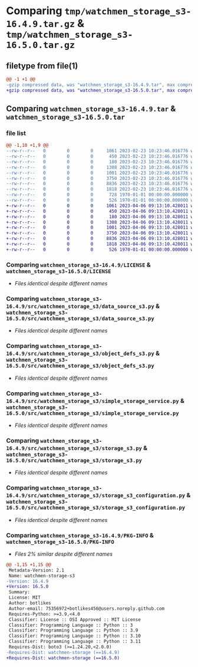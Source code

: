 # Comparing `tmp/watchmen_storage_s3-16.4.9.tar.gz` & `tmp/watchmen_storage_s3-16.5.0.tar.gz`

## filetype from file(1)

```diff
@@ -1 +1 @@
-gzip compressed data, was "watchmen_storage_s3-16.4.9.tar", max compression
+gzip compressed data, was "watchmen_storage_s3-16.5.0.tar", max compression
```

## Comparing `watchmen_storage_s3-16.4.9.tar` & `watchmen_storage_s3-16.5.0.tar`

### file list

```diff
@@ -1,10 +1,9 @@
--rw-r--r--   0        0        0     1061 2023-02-23 10:23:46.016776 watchmen_storage_s3-16.4.9/LICENSE
--rw-r--r--   0        0        0      450 2023-02-23 10:23:46.016776 watchmen_storage_s3-16.4.9/pyproject.toml
--rw-r--r--   0        0        0      180 2023-02-23 10:23:46.016776 watchmen_storage_s3-16.4.9/src/watchmen_storage_s3/__init__.py
--rw-r--r--   0        0        0     1308 2023-02-23 10:23:46.016776 watchmen_storage_s3-16.4.9/src/watchmen_storage_s3/data_source_s3.py
--rw-r--r--   0        0        0     1001 2023-02-23 10:23:46.016776 watchmen_storage_s3-16.4.9/src/watchmen_storage_s3/object_defs_s3.py
--rw-r--r--   0        0        0     3750 2023-02-23 10:23:46.016776 watchmen_storage_s3-16.4.9/src/watchmen_storage_s3/simple_storage_service.py
--rw-r--r--   0        0        0     8836 2023-02-23 10:23:46.016776 watchmen_storage_s3-16.4.9/src/watchmen_storage_s3/storage_s3.py
--rw-r--r--   0        0        0     1818 2023-02-23 10:23:46.016776 watchmen_storage_s3-16.4.9/src/watchmen_storage_s3/storage_s3_configuration.py
--rw-r--r--   0        0        0      728 1970-01-01 00:00:00.000000 watchmen_storage_s3-16.4.9/setup.py
--rw-r--r--   0        0        0      526 1970-01-01 00:00:00.000000 watchmen_storage_s3-16.4.9/PKG-INFO
+-rw-r--r--   0        0        0     1061 2023-04-06 09:13:10.428011 watchmen_storage_s3-16.5.0/LICENSE
+-rw-r--r--   0        0        0      450 2023-04-06 09:13:10.428011 watchmen_storage_s3-16.5.0/pyproject.toml
+-rw-r--r--   0        0        0      180 2023-04-06 09:13:10.428011 watchmen_storage_s3-16.5.0/src/watchmen_storage_s3/__init__.py
+-rw-r--r--   0        0        0     1308 2023-04-06 09:13:10.428011 watchmen_storage_s3-16.5.0/src/watchmen_storage_s3/data_source_s3.py
+-rw-r--r--   0        0        0     1001 2023-04-06 09:13:10.428011 watchmen_storage_s3-16.5.0/src/watchmen_storage_s3/object_defs_s3.py
+-rw-r--r--   0        0        0     3750 2023-04-06 09:13:10.428011 watchmen_storage_s3-16.5.0/src/watchmen_storage_s3/simple_storage_service.py
+-rw-r--r--   0        0        0     8836 2023-04-06 09:13:10.428011 watchmen_storage_s3-16.5.0/src/watchmen_storage_s3/storage_s3.py
+-rw-r--r--   0        0        0     1818 2023-04-06 09:13:10.428011 watchmen_storage_s3-16.5.0/src/watchmen_storage_s3/storage_s3_configuration.py
+-rw-r--r--   0        0        0      526 1970-01-01 00:00:00.000000 watchmen_storage_s3-16.5.0/PKG-INFO
```

### Comparing `watchmen_storage_s3-16.4.9/LICENSE` & `watchmen_storage_s3-16.5.0/LICENSE`

 * *Files identical despite different names*

### Comparing `watchmen_storage_s3-16.4.9/src/watchmen_storage_s3/data_source_s3.py` & `watchmen_storage_s3-16.5.0/src/watchmen_storage_s3/data_source_s3.py`

 * *Files identical despite different names*

### Comparing `watchmen_storage_s3-16.4.9/src/watchmen_storage_s3/object_defs_s3.py` & `watchmen_storage_s3-16.5.0/src/watchmen_storage_s3/object_defs_s3.py`

 * *Files identical despite different names*

### Comparing `watchmen_storage_s3-16.4.9/src/watchmen_storage_s3/simple_storage_service.py` & `watchmen_storage_s3-16.5.0/src/watchmen_storage_s3/simple_storage_service.py`

 * *Files identical despite different names*

### Comparing `watchmen_storage_s3-16.4.9/src/watchmen_storage_s3/storage_s3.py` & `watchmen_storage_s3-16.5.0/src/watchmen_storage_s3/storage_s3.py`

 * *Files identical despite different names*

### Comparing `watchmen_storage_s3-16.4.9/src/watchmen_storage_s3/storage_s3_configuration.py` & `watchmen_storage_s3-16.5.0/src/watchmen_storage_s3/storage_s3_configuration.py`

 * *Files identical despite different names*

### Comparing `watchmen_storage_s3-16.4.9/PKG-INFO` & `watchmen_storage_s3-16.5.0/PKG-INFO`

 * *Files 2% similar despite different names*

```diff
@@ -1,15 +1,15 @@
 Metadata-Version: 2.1
 Name: watchmen-storage-s3
-Version: 16.4.9
+Version: 16.5.0
 Summary: 
 License: MIT
 Author: botlikes
 Author-email: 75356972+botlikes456@users.noreply.github.com
 Requires-Python: >=3.9,<4.0
 Classifier: License :: OSI Approved :: MIT License
 Classifier: Programming Language :: Python :: 3
 Classifier: Programming Language :: Python :: 3.9
 Classifier: Programming Language :: Python :: 3.10
 Classifier: Programming Language :: Python :: 3.11
 Requires-Dist: boto3 (>=1.24.20,<2.0.0)
-Requires-Dist: watchmen-storage (==16.4.9)
+Requires-Dist: watchmen-storage (==16.5.0)
```


